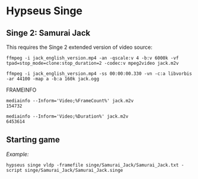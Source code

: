 # Hypseus Singe
  
## Singe 2: Samurai Jack

This requires the Singe 2 extended version of video source:

```
ffmpeg -i jack_english_version.mp4 -an -qscale:v 4 -b:v 6000k -vf tpad=stop_mode=clone:stop_duration=2 -codec:v mpeg2video jack.m2v

ffmpeg -i jack_english_version.mp4 -ss 00:00:00.330 -vn -c:a libvorbis -ar 44100 -map a -b:a 160k jack.ogg
```

FRAMEINFO

```
mediainfo --Inform='Video;%FrameCount%' jack.m2v
154732

mediainfo --Inform='Video;%Duration%' jack.m2v
6453614
```

## Starting game

_Example:_

`hypseus singe vldp -framefile singe/Samurai_Jack/Samurai_Jack.txt -script singe/Samurai_Jack/Samurai_Jack.singe`
